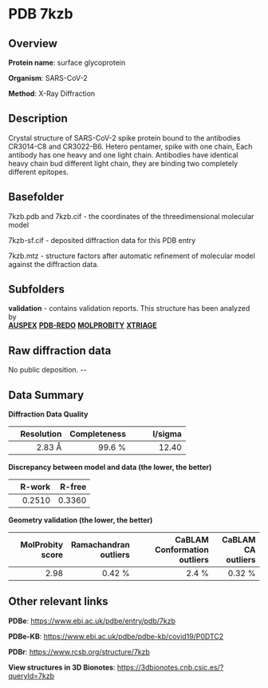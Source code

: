 # PDB 7kzb

## Overview

**Protein name**: surface glycoprotein

**Organism**: SARS-CoV-2

**Method**: X-Ray Diffraction

## Description

Crystal structure of SARS-CoV-2 spike protein bound to the antibodies CR3014-C8 and CR3022-B6. Hetero pentamer, spike with one chain, Each antibody has one heavy and one light chain. Antibodies have identical heavy chain bud different light chain, they are binding two completely different epitopes.

## Basefolder

7kzb.pdb and 7kzb.cif - the coordinates of the threedimensional molecular model

7kzb-sf.cif - deposited diffraction data for this PDB entry

7kzb.mtz - structure factors after automatic refinement of molecular model against the diffraction data.

## Subfolders





**validation** - contains validation reports. This structure has been analyzed by <br>[**AUSPEX**](https://github.com/thorn-lab/coronavirus_structural_task_force/tree/master/pdb/surface_glycoprotein/SARS-CoV-2/7kzb/validation/auspex) [**PDB-REDO**](https://github.com/thorn-lab/coronavirus_structural_task_force/tree/master/pdb/surface_glycoprotein/SARS-CoV-2/7kzb/validation/pdb-redo) [**MOLPROBITY**](https://github.com/thorn-lab/coronavirus_structural_task_force/tree/master/pdb/surface_glycoprotein/SARS-CoV-2/7kzb/validation/molprobity) [**XTRIAGE**](https://github.com/thorn-lab/coronavirus_structural_task_force/blob/master/pdb/surface_glycoprotein/SARS-CoV-2/7kzb/validation/Xtriage_output.log)   



## Raw diffraction data

No public deposition. --<br> 

## Data Summary
**Diffraction Data Quality**

|   | Resolution | Completeness| I/sigma |
|---|-------------:|----------------:|--------------:|
|   |2.83 Å|99.6  %|<img width=50/>12.40|

**Discrepancy between model and data (the lower, the better)**

|   | **R-work**| **R-free**   
|---|-------------:|----------------:|           
||  0.2510|  0.3360|

**Geometry validation (the lower, the better)**

|   |**MolProbity<br>score**| **Ramachandran<br>outliers** | **CaBLAM<br>Conformation outliers** | **CaBLAM<br>CA outliers** |
|---|-------------:|----------------:|----------------:|----------------:|
||  2.98|  0.42 %|2.4 %|0.32 %|

 

 



## Other relevant links 
**PDBe**:  https://www.ebi.ac.uk/pdbe/entry/pdb/7kzb

**PDBe-KB**: https://www.ebi.ac.uk/pdbe/pdbe-kb/covid19/P0DTC2 
 
**PDBr**: https://www.rcsb.org/structure/7kzb 

**View structures in 3D Bionotes**: https://3dbionotes.cnb.csic.es/?queryId=7kzb

